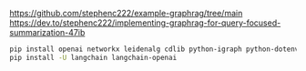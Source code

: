 https://github.com/stephenc222/example-graphrag/tree/main
https://dev.to/stephenc222/implementing-graphrag-for-query-focused-summarization-47ib

```bash 
pip install openai networkx leidenalg cdlib python-igraph python-dotenv
pip install -U langchain langchain-openai
```

